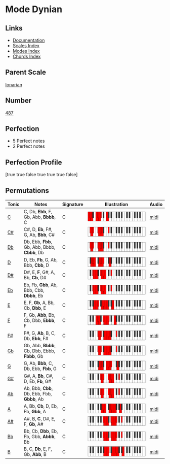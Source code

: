 # Mode Dynian

## Links

- [Documentation](index.md)
- [Scales Index](Scales.md)
- [Modes Index](Modes.md)
- [Chords Index](Chords.md)

## Parent Scale

[Ionarian](ScaleIonarian.md)

## Number

[487](https://ianring.com/musictheory/scales/487)

## Perfection

- 5 Perfect notes
- 2 Perfect notes

## Perfection Profile

[true true false true true true false]

## Permutations

| Tonic | Notes | Signature | Illustration | Audio |
|-------|-------|-----------|--------------|-------|
| [C](ModeCNaturalDynian.md) | C, Db, **Ebb**, F, Gb, Abb, **Bbbb**, C | C | ![CNaturalDynian](ModeCNaturalDynian.png) | [midi](https://github.com/edipermadi/music/blob/main/docs/ModeCNaturalDynian.mid?raw=true) |
| [C#](ModeCSharpDynian.md) | C#, D, **Eb**, F#, G, Ab, **Bbb**, C# | C | ![CSharpDynian](ModeCSharpDynian.png) | [midi](https://github.com/edipermadi/music/blob/main/docs/ModeCSharpDynian.mid?raw=true) |
| [Db](ModeDFlatDynian.md) | Db, Ebb, **Fbb**, Gb, Abb, Bbbb, **Cbbb**, Db | C | ![DFlatDynian](ModeDFlatDynian.png) | [midi](https://github.com/edipermadi/music/blob/main/docs/ModeDFlatDynian.mid?raw=true) |
| [D](ModeDNaturalDynian.md) | D, Eb, **Fb**, G, Ab, Bbb, **Cbb**, D | C | ![DNaturalDynian](ModeDNaturalDynian.png) | [midi](https://github.com/edipermadi/music/blob/main/docs/ModeDNaturalDynian.mid?raw=true) |
| [D#](ModeDSharpDynian.md) | D#, E, **F**, G#, A, Bb, **Cb**, D# | C | ![DSharpDynian](ModeDSharpDynian.png) | [midi](https://github.com/edipermadi/music/blob/main/docs/ModeDSharpDynian.mid?raw=true) |
| [Eb](ModeEFlatDynian.md) | Eb, Fb, **Gbb**, Ab, Bbb, Cbb, **Dbbb**, Eb | C | ![EFlatDynian](ModeEFlatDynian.png) | [midi](https://github.com/edipermadi/music/blob/main/docs/ModeEFlatDynian.mid?raw=true) |
| [E](ModeENaturalDynian.md) | E, F, **Gb**, A, Bb, Cb, **Dbb**, E | C | ![ENaturalDynian](ModeENaturalDynian.png) | [midi](https://github.com/edipermadi/music/blob/main/docs/ModeENaturalDynian.mid?raw=true) |
| [F](ModeFNaturalDynian.md) | F, Gb, **Abb**, Bb, Cb, Dbb, **Ebbb**, F | C | ![FNaturalDynian](ModeFNaturalDynian.png) | [midi](https://github.com/edipermadi/music/blob/main/docs/ModeFNaturalDynian.mid?raw=true) |
| [F#](ModeFSharpDynian.md) | F#, G, **Ab**, B, C, Db, **Ebb**, F# | C | ![FSharpDynian](ModeFSharpDynian.png) | [midi](https://github.com/edipermadi/music/blob/main/docs/ModeFSharpDynian.mid?raw=true) |
| [Gb](ModeGFlatDynian.md) | Gb, Abb, **Bbbb**, Cb, Dbb, Ebbb, **Fbbb**, Gb | C | ![GFlatDynian](ModeGFlatDynian.png) | [midi](https://github.com/edipermadi/music/blob/main/docs/ModeGFlatDynian.mid?raw=true) |
| [G](ModeGNaturalDynian.md) | G, Ab, **Bbb**, C, Db, Ebb, **Fbb**, G | C | ![GNaturalDynian](ModeGNaturalDynian.png) | [midi](https://github.com/edipermadi/music/blob/main/docs/ModeGNaturalDynian.mid?raw=true) |
| [G#](ModeGSharpDynian.md) | G#, A, **Bb**, C#, D, Eb, **Fb**, G# | C | ![GSharpDynian](ModeGSharpDynian.png) | [midi](https://github.com/edipermadi/music/blob/main/docs/ModeGSharpDynian.mid?raw=true) |
| [Ab](ModeAFlatDynian.md) | Ab, Bbb, **Cbb**, Db, Ebb, Fbb, **Gbbb**, Ab | C | ![AFlatDynian](ModeAFlatDynian.png) | [midi](https://github.com/edipermadi/music/blob/main/docs/ModeAFlatDynian.mid?raw=true) |
| [A](ModeANaturalDynian.md) | A, Bb, **Cb**, D, Eb, Fb, **Gbb**, A | C | ![ANaturalDynian](ModeANaturalDynian.png) | [midi](https://github.com/edipermadi/music/blob/main/docs/ModeANaturalDynian.mid?raw=true) |
| [A#](ModeASharpDynian.md) | A#, B, **C**, D#, E, F, **Gb**, A# | C | ![ASharpDynian](ModeASharpDynian.png) | [midi](https://github.com/edipermadi/music/blob/main/docs/ModeASharpDynian.mid?raw=true) |
| [Bb](ModeBFlatDynian.md) | Bb, Cb, **Dbb**, Eb, Fb, Gbb, **Abbb**, Bb | C | ![BFlatDynian](ModeBFlatDynian.png) | [midi](https://github.com/edipermadi/music/blob/main/docs/ModeBFlatDynian.mid?raw=true) |
| [B](ModeBNaturalDynian.md) | B, C, **Db**, E, F, Gb, **Abb**, B | C | ![BNaturalDynian](ModeBNaturalDynian.png) | [midi](https://github.com/edipermadi/music/blob/main/docs/ModeBNaturalDynian.mid?raw=true) |
